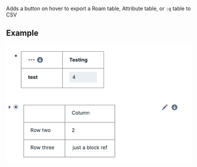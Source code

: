 Adds a button on hover to export a Roam table, Attribute table, or `:q` table to CSV


## Example 

<img src="https://github.com/8bitgentleman/roam-depot-table-export/raw/main/example.png" width="600"></img>
